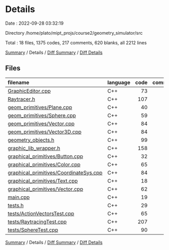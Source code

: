 # Details

Date : 2022-09-28 03:32:19

Directory /home/plato/mipt_projs/course2/geometry_simulator/src

Total : 18 files,  1375 codes, 217 comments, 620 blanks, all 2212 lines

[Summary](results.md) / Details / [Diff Summary](diff.md) / [Diff Details](diff-details.md)

## Files
| filename | language | code | comment | blank | total |
| :--- | :--- | ---: | ---: | ---: | ---: |
| [GraphicEditor.cpp](/GraphicEditor.cpp) | C++ | 73 | 10 | 35 | 118 |
| [Raytracer.h](/Raytracer.h) | C++ | 107 | 8 | 41 | 156 |
| [geom_primitives/Plane.cpp](/geom_primitives/Plane.cpp) | C++ | 40 | 8 | 22 | 70 |
| [geom_primitives/Sphere.cpp](/geom_primitives/Sphere.cpp) | C++ | 59 | 5 | 24 | 88 |
| [geom_primitives/Vector.cpp](/geom_primitives/Vector.cpp) | C++ | 84 | 15 | 44 | 143 |
| [geom_primitives/Vector3D.cpp](/geom_primitives/Vector3D.cpp) | C++ | 84 | 17 | 41 | 142 |
| [geometry_objects.h](/geometry_objects.h) | C++ | 99 | 3 | 44 | 146 |
| [graphic_lib_wrapper.h](/graphic_lib_wrapper.h) | C++ | 158 | 17 | 52 | 227 |
| [graphical_primitives/Button.cpp](/graphical_primitives/Button.cpp) | C++ | 32 | 5 | 13 | 50 |
| [graphical_primitives/Color.cpp](/graphical_primitives/Color.cpp) | C++ | 65 | 8 | 32 | 105 |
| [graphical_primitives/CoordinateSys.cpp](/graphical_primitives/CoordinateSys.cpp) | C++ | 84 | 9 | 37 | 130 |
| [graphical_primitives/Text.cpp](/graphical_primitives/Text.cpp) | C++ | 18 | 3 | 13 | 34 |
| [graphical_primitives/Vector.cpp](/graphical_primitives/Vector.cpp) | C++ | 62 | 16 | 39 | 117 |
| [main.cpp](/main.cpp) | C++ | 19 | 2 | 6 | 27 |
| [tests.h](/tests.h) | C++ | 29 | 2 | 12 | 43 |
| [tests/ActionVectorsTest.cpp](/tests/ActionVectorsTest.cpp) | C++ | 65 | 10 | 30 | 105 |
| [tests/RaytracingTest.cpp](/tests/RaytracingTest.cpp) | C++ | 207 | 66 | 94 | 367 |
| [tests/SphereTest.cpp](/tests/SphereTest.cpp) | C++ | 90 | 13 | 41 | 144 |

[Summary](results.md) / Details / [Diff Summary](diff.md) / [Diff Details](diff-details.md)